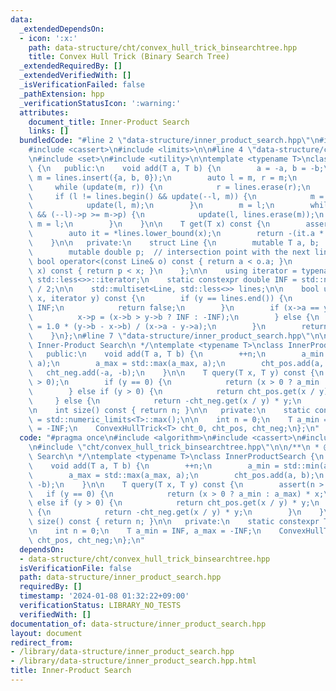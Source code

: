 ```yaml
---
data:
  _extendedDependsOn:
  - icon: ':x:'
    path: data-structure/cht/convex_hull_trick_binsearchtree.hpp
    title: Convex Hull Trick (Binary Search Tree)
  _extendedRequiredBy: []
  _extendedVerifiedWith: []
  _isVerificationFailed: false
  _pathExtension: hpp
  _verificationStatusIcon: ':warning:'
  attributes:
    document_title: Inner-Product Search
    links: []
  bundledCode: "#line 2 \"data-structure/inner_product_search.hpp\"\n#include <algorithm>\n\
    #include <cassert>\n#include <limits>\n\n#line 4 \"data-structure/cht/convex_hull_trick_binsearchtree.hpp\"\
    \n#include <set>\n#include <utility>\n\ntemplate <typename T>\nclass ConvexHullTrick\
    \ {\n   public:\n    void add(T a, T b) {\n        a = -a, b = -b;\n        auto\
    \ m = lines.insert({a, b, 0});\n        auto l = m, r = m;\n        ++r;\n   \
    \     while (update(m, r)) {\n            r = lines.erase(r);\n        }\n   \
    \     if (l != lines.begin() && update(--l, m)) {\n            m = lines.erase(m);\n\
    \            update(l, m);\n        }\n        m = l;\n        while (l != lines.begin()\
    \ && (--l)->p >= m->p) {\n            update(l, lines.erase(m));\n           \
    \ m = l;\n        }\n    }\n\n    T get(T x) const {\n        assert(!lines.empty());\n\
    \        auto it = *lines.lower_bound(x);\n        return -(it.a * x + it.b);\n\
    \    }\n\n   private:\n    struct Line {\n        mutable T a, b;    // ax + b\n\
    \        mutable double p;  // intersection point with the next line\n       \
    \ bool operator<(const Line& o) const { return a < o.a; }\n        bool operator<(T\
    \ x) const { return p < x; }\n    };\n\n    using iterator = typename std::multiset<Line,\
    \ std::less<>>::iterator;\n    static constexpr double INF = std::numeric_limits<double>::max()\
    \ / 2;\n\n    std::multiset<Line, std::less<>> lines;\n\n    bool update(iterator\
    \ x, iterator y) const {\n        if (y == lines.end()) {\n            x->p =\
    \ INF;\n            return false;\n        }\n        if (x->a == y->a) {\n  \
    \          x->p = (x->b > y->b ? INF : -INF);\n        } else {\n            x->p\
    \ = 1.0 * (y->b - x->b) / (x->a - y->a);\n        }\n        return x->p >= y->p;\n\
    \    }\n};\n#line 7 \"data-structure/inner_product_search.hpp\"\n\n/**\n * @brief\
    \ Inner-Product Search\n */\ntemplate <typename T>\nclass InnerProductSearch {\n\
    \   public:\n    void add(T a, T b) {\n        ++n;\n        a_min = std::min(a_min,\
    \ a);\n        a_max = std::max(a_max, a);\n        cht_pos.add(a, b);\n     \
    \   cht_neg.add(-a, -b);\n    }\n\n    T query(T x, T y) const {\n        assert(n\
    \ > 0);\n        if (y == 0) {\n            return (x > 0 ? a_min : a_max) * x;\n\
    \        } else if (y > 0) {\n            return cht_pos.get(x / y) * y;\n   \
    \     } else {\n            return -cht_neg.get(x / y) * y;\n        }\n    }\n\
    \n    int size() const { return n; }\n\n   private:\n    static constexpr T INF\
    \ = std::numeric_limits<T>::max();\n\n    int n = 0;\n    T a_min = INF, a_max\
    \ = -INF;\n    ConvexHullTrick<T> cht_0, cht_pos, cht_neg;\n};\n"
  code: "#pragma once\n#include <algorithm>\n#include <cassert>\n#include <limits>\n\
    \n#include \"cht/convex_hull_trick_binsearchtree.hpp\"\n\n/**\n * @brief Inner-Product\
    \ Search\n */\ntemplate <typename T>\nclass InnerProductSearch {\n   public:\n\
    \    void add(T a, T b) {\n        ++n;\n        a_min = std::min(a_min, a);\n\
    \        a_max = std::max(a_max, a);\n        cht_pos.add(a, b);\n        cht_neg.add(-a,\
    \ -b);\n    }\n\n    T query(T x, T y) const {\n        assert(n > 0);\n     \
    \   if (y == 0) {\n            return (x > 0 ? a_min : a_max) * x;\n        }\
    \ else if (y > 0) {\n            return cht_pos.get(x / y) * y;\n        } else\
    \ {\n            return -cht_neg.get(x / y) * y;\n        }\n    }\n\n    int\
    \ size() const { return n; }\n\n   private:\n    static constexpr T INF = std::numeric_limits<T>::max();\n\
    \n    int n = 0;\n    T a_min = INF, a_max = -INF;\n    ConvexHullTrick<T> cht_0,\
    \ cht_pos, cht_neg;\n};\n"
  dependsOn:
  - data-structure/cht/convex_hull_trick_binsearchtree.hpp
  isVerificationFile: false
  path: data-structure/inner_product_search.hpp
  requiredBy: []
  timestamp: '2024-01-08 01:32:22+09:00'
  verificationStatus: LIBRARY_NO_TESTS
  verifiedWith: []
documentation_of: data-structure/inner_product_search.hpp
layout: document
redirect_from:
- /library/data-structure/inner_product_search.hpp
- /library/data-structure/inner_product_search.hpp.html
title: Inner-Product Search
---
```

